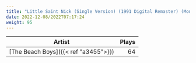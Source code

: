 ```yaml
---
title: "Little Saint Nick (Single Version) (1991 Digital Remaster) (Mono)"
date: 2022-12-08/2022T07:17:24
weight: 95
---
```




 Artist | Plays 
----- | -----:
[The Beach Boys]({{< ref "a3455">}}) | 64
